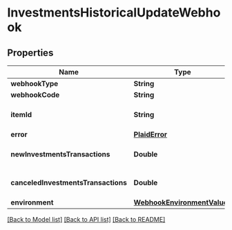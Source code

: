 # InvestmentsHistoricalUpdateWebhook

## Properties
Name | Type | Description | Notes
------------ | ------------- | ------------- | -------------
**webhookType** | **String** | &#x60;INVESTMENTS_TRANSACTIONS&#x60; | 
**webhookCode** | **String** | &#x60;HISTORICAL_UPDATE&#x60; | 
**itemId** | **String** | The &#x60;item_id&#x60; of the Item associated with this webhook, warning, or error | 
**error** | [**PlaidError**](PlaidError.md) |  | [optional] 
**newInvestmentsTransactions** | **Double** | The number of new transactions reported since the last time this webhook was fired. | 
**canceledInvestmentsTransactions** | **Double** | The number of canceled transactions reported since the last time this webhook was fired. | 
**environment** | [**WebhookEnvironmentValues**](WebhookEnvironmentValues.md) |  | 

[[Back to Model list]](../README.md#documentation-for-models) [[Back to API list]](../README.md#documentation-for-api-endpoints) [[Back to README]](../README.md)


